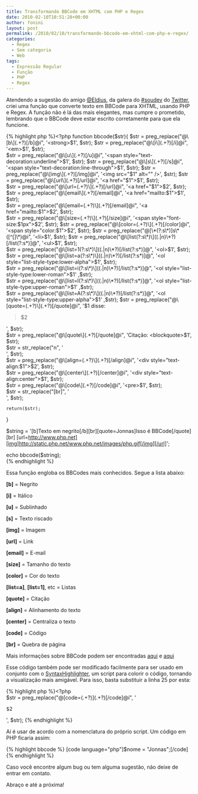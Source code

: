 ```yaml
---
title: Transformando BBCode em XHTML com PHP e Regex
date: 2010-02-10T10:51:28+00:00
author: fonini
layout: post
permalink: /2010/02/10/transformando-bbcode-em-xhtml-com-php-e-regex/
categories:
  - Regex
  - Sem categoria
  - Web
tags:
  - Expressão Regular
  - Função
  - PHP
  - Regex
---
```

Atendendo a sugestão do amigo <a href="http://twitter.com/Eldius" rel="externo">@Eldius</a>, da galera do <a href="http://search.twitter.com/search?q=%23soudev" rel="externo">#soudev</a> do <a href="http://twitter.com/fonini" rel="externo">Twitter</a>, criei uma função que converte texto em BBCode para XHTML, usando PHP e Regex. A função não é lá das mais elegantes, mas cumpre o prometido, lembrando que o BBCode deve estar escrito corretamente para que ela funcione.

{% highlight php %}<?php
function bbcode($str){
	$str = preg_replace("@\[b\](.+?)[/b]@i", '<strong>$1</strong>', $str);
	$str = preg_replace("@\[i\](.+?)[/i]@i", '<em>$1</em>', $str);  
	$str = preg_replace("@\[u\](.+?)[/u]@i", '<span style="text-decoration:underline">$1</span>', $str);
	$str = preg_replace("@\[s\](.+?)[/s]@i", '<span style="text-decoration:line-through">$1</span>', $str);
	$str = preg_replace("@\[img\](.+?)[/img]@i", '<img src="$1" alt="" />', $str);
	$str = preg_replace("@\[url\](.+?)[/url]@i", '<a href="$1">$1</a>', $str);  
	$str = preg_replace("@\[url=(.+?)\](.+?)[/url]@i", '<a href="$1">$2</a>', $str);  
	$str = preg_replace("@\[email\](.+?)[/email]@i", '<a href="mailto:$1">$1</a>', $str);  
	$str = preg_replace("@\[email=(.+?)\](.+?)[/email]@i", '<a href="mailto:$1">$2</a>', $str);  
	$str = preg_replace("@\[size=(.+?)\](.+?)[/size]@i", '<span style="font-size:$1px">$2</span>', $str);
	$str = preg_replace("@\[color=(.+?)\](.+?)[/color]@i", '<span style="color:$1">$2</span>', $str);
	$str = preg_replace("@[\*(?:s\*)]s\*([^[]\*)@i", '<li>$1</li>', $str);
	$str = preg_replace("@\[list(?:s\*)\]((.|n)\*?)[/list(?:s*)]@", '<ul>$1</ul>', $str);  
	$str = preg_replace("@\[list=1(?:s\*)\]((.|n)\*?)[/list(?:s*)]@", '<ol>$1</ol>', $str);  
	$str = preg_replace("@\[list=a(?:s\*)\]((.|n)\*?)[/list(?:s*)]@", '<ol style="list-style-type:lower-alpha">$1</ol>', $str);  
	$str = preg_replace("@\[list=i(?:s\*)\]((.|n)\*?)[/list(?:s*)]@", '<ol style="list-style-type:lower-roman">$1</ol>' ,$str);  
	$str = preg_replace("@\[list=I(?:s\*)\]((.|n)\*?)[/list(?:s*)]@", '<ol style="list-style-type:upper-roman">$1</ol>' ,$str);  
	$str = preg_replace("@\[list=A(?:s\*)\]((.|n)\*?)[/list(?:s*)]@", '<ol style="list-style-type:upper-alpha">$1</ol>' ,$str); 
	$str = preg_replace("@\[quote=(.+?)\](.+?)[/quote]@i", '$1 disse: <blockquote>$2</blockquote>', $str);  
	$str = preg_replace("@\[quote\](.+?)[/quote]@i", 'Citação: <blockquote>$1</blockquote>', $str);  
	$str = str_replace("n", '<br />', $str);  
	$str = preg_replace("@\[align=(.+?)\](.+?)[/align]@i", '<div style="text-align:$1">$2</div>', $str);  
	$str = preg_replace("@\[center\](.+?)[/center]@i", '<div style="text-align:center">$1</div>', $str);  
	$str = preg_replace("@\[code\](.+?)[/code]@i", '<pre>$1</pre>', $str);  
	$str = str_replace("[br]", '<br />', $str);

	return($str);
}

$string = '[b]Texto em negrito[/b][br][quote=Jonnas]Isso é BBCode[/quote] [br] [url=http://www.php.net][img]http://static.php.net/www.php.net/images/php.gif[/img][/url]';

echo bbcode($string);  
{% endhighlight %}

Essa função engloba os BBCodes mais conhecidos. Segue a lista abaixo:

**[b]** = Negrito

**[i]** = Itálico

**[u]** = Sublinhado

**[s]** = Texto riscado

**[img]** = Imagem

**[url]** = Link

**[email]** = E-mail

**[size]** = Tamanho do texto

**[color]** = Cor do texto

**[list=a]**, **[list=1]**, etc = Listas

**[quote]** = Citação

**[align]** = Alinhamento do texto

**[center]** = Centraliza o texto

**[code]** = Código

**[br]** = Quebra de página
  
Mais informações sobre BBCode podem ser encontradas <a href="http://www.phpbb.com/community/faq.php?mode=bbcode">aqui</a> e <a href="http://pt.wikipedia.org/wiki/BBCode">aqui</a>

Esse código também pode ser modificado facilmente para ser usado em conjunto com o <a href="http://alexgorbatchev.com/wiki/SyntaxHighlighter">SyntaxHighlighter</a>, um script para colorir o código, tornando a visualização mais amigável. Para isso, basta substituir a linha 25 por esta:

{% highlight php %}<?php	  
$str = preg_replace("@\[code=(.+?)\](.+?)[/code]@i", '<pre class="brush: $1">$2</pre>', $str);
{% endhighlight %}

Aí é usar de acordo com a nomenclatura do próprio script. Um código em PHP ficaria assim:

{% highlight bbcode %}
[code language="php"]$nome = "Jonnas";[/code]
{% endhighlight %}

Caso você encontre algum bug ou tem alguma sugestão, não deixe de entrar em contato.

Abraço e até a próxima!